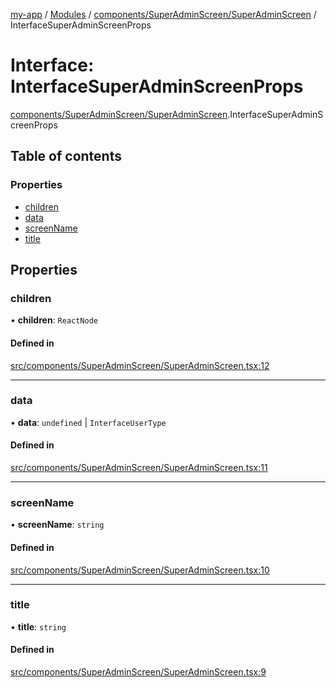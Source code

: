 [my-app](../README.md) / [Modules](../modules.md) / [components/SuperAdminScreen/SuperAdminScreen](../modules/components_SuperAdminScreen_SuperAdminScreen.md) / InterfaceSuperAdminScreenProps

# Interface: InterfaceSuperAdminScreenProps

[components/SuperAdminScreen/SuperAdminScreen](../modules/components_SuperAdminScreen_SuperAdminScreen.md).InterfaceSuperAdminScreenProps

## Table of contents

### Properties

- [children](components_SuperAdminScreen_SuperAdminScreen.InterfaceSuperAdminScreenProps.md#children)
- [data](components_SuperAdminScreen_SuperAdminScreen.InterfaceSuperAdminScreenProps.md#data)
- [screenName](components_SuperAdminScreen_SuperAdminScreen.InterfaceSuperAdminScreenProps.md#screenname)
- [title](components_SuperAdminScreen_SuperAdminScreen.InterfaceSuperAdminScreenProps.md#title)

## Properties

### children

• **children**: `ReactNode`

#### Defined in

[src/components/SuperAdminScreen/SuperAdminScreen.tsx:12](https://github.com/Nitya-Pasrija/talawa-admin/blob/a743224/src/components/SuperAdminScreen/SuperAdminScreen.tsx#L12)

___

### data

• **data**: `undefined` \| `InterfaceUserType`

#### Defined in

[src/components/SuperAdminScreen/SuperAdminScreen.tsx:11](https://github.com/Nitya-Pasrija/talawa-admin/blob/a743224/src/components/SuperAdminScreen/SuperAdminScreen.tsx#L11)

___

### screenName

• **screenName**: `string`

#### Defined in

[src/components/SuperAdminScreen/SuperAdminScreen.tsx:10](https://github.com/Nitya-Pasrija/talawa-admin/blob/a743224/src/components/SuperAdminScreen/SuperAdminScreen.tsx#L10)

___

### title

• **title**: `string`

#### Defined in

[src/components/SuperAdminScreen/SuperAdminScreen.tsx:9](https://github.com/Nitya-Pasrija/talawa-admin/blob/a743224/src/components/SuperAdminScreen/SuperAdminScreen.tsx#L9)
